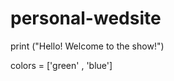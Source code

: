 # personal-wedsite
print ("Hello! Welcome to the show!")
<html>
<eyes> </eyes>
colors = ['green' , 'blue']
<head> </head>
<h1> </h1>
<body></body>
<line/img width by 4></line/img width by 4>
<line/img height by 6></line/img height by 6>
<right-arm> </right-arm>
<left-arm> </left-arm>